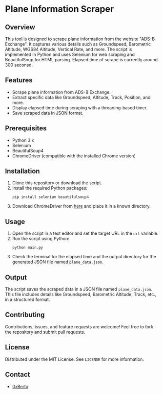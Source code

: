 # Plane Information Scraper

## Overview
This tool is designed to scrape plane information from the website "ADS-B Exchange". It captures various details such as Groundspeed, Barometric Altitude, WGS84 Altitude, Vertical Rate, and more. The script is implemented in Python and uses Selenium for web scraping and BeautifulSoup for HTML parsing. Elapsed time of scrape is currently around 300 seconsd. 

## Features
- Scrape plane information from ADS-B Exchange.
- Extract specific data like Groundspeed, Altitude, Track, Position, and more.
- Display elapsed time during scraping with a threading-based timer.
- Save scraped data in JSON format.

## Prerequisites
- Python 3.x
- Selenium
- BeautifulSoup4
- ChromeDriver (compatible with the installed Chrome version)

## Installation
1. Clone this repository or download the script.
2. Install the required Python packages:
   ```
   pip install selenium beautifulsoup4
   ```
3. Download ChromeDriver from [here](https://sites.google.com/a/chromium.org/chromedriver/downloads) and place it in a known directory.

## Usage
1. Open the script in a text editor and set the target URL in the `url` variable.
2. Run the script using Python:
   ```
   python main.py
   ```
3. Check the terminal for the elapsed time and the output directory for the generated JSON file named `plane_data.json`.

## Output
The script saves the scraped data in a JSON file named `plane_data.json`. This file includes details like Groundspeed, Barometric Altitude, Track, etc., in a structured format.

## Contributing
Contributions, issues, and feature requests are welcome! Feel free to fork the repository and submit pull requests.

## License
Distributed under the MIT License. See `LICENSE` for more information.

## Contact
- [0xBerto](https://x.com/0xberto)
